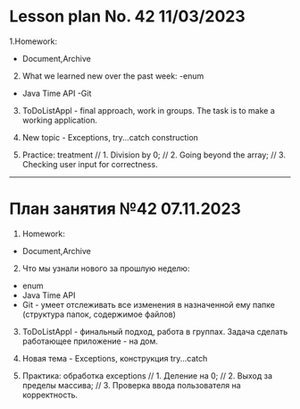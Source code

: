 # Lesson plan No. 42 11/03/2023


1.Homework:
- Document,Archive

2. What we learned new over the past week:
   -enum
- Java Time API
  -Git

3. ToDoListAppl - final approach, work in groups.
   The task is to make a working application.

4. New topic - Exceptions, try...catch construction

5. Practice:
   treatment
   // 1. Division by 0;
   // 2. Going beyond the array;
   // 3. Checking user input for correctness.


___________________________________________

# План занятия №42 07.11.2023

1. Homework:
- Document,Archive

2. Что мы узнали нового за прошлую неделю: 
- enum
- Java Time API
- Git - умеет отслеживать все изменения в назначенной ему папке (структура папок, содержимое файлов)

3. ToDoListAppl - финальный подход, работа в группах.
Задача сделать работающее приложение - на дом.

4. Новая тема - Exceptions, конструкция try...catch

5. Практика: 
обработка exceptions
   // 1. Деление на 0;
   // 2. Выход за пределы массива;
   // 3. Проверка ввода пользователя на корректность.